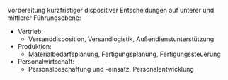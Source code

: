 Vorbereitung kurzfristiger dispositiver Entscheidungen auf unterer und mittlerer Führungsebene:
- Vertrieb:
	- Versanddisposition, Versandlogistik, Außendienstunterstützung
- Produktion:
	- Materialbedarfsplanung, Fertigungsplanung, Fertigungssteuerung
- Personalwirtschaft:
	- Personalbeschaffung und -einsatz, Personalentwicklung
